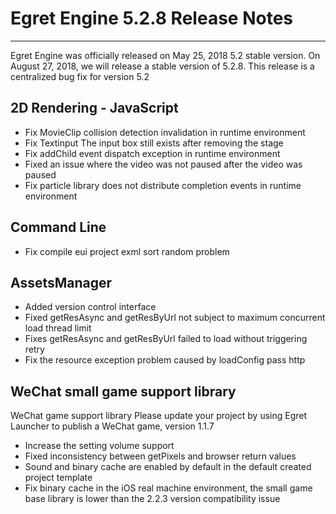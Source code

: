 # Egret Engine 5.2.8 Release Notes


---


Egret Engine was officially released on May 25, 2018 5.2 stable version. On August 27, 2018, we will release a stable version of 5.2.8. This release is a centralized bug fix for version 5.2


## 2D Rendering - JavaScript

* Fix MovieClip collision detection invalidation in runtime environment
* Fix Textinput The input box still exists after removing the stage
* Fix addChild event dispatch exception in runtime environment
* Fixed an issue where the video was not paused after the video was paused
* Fix particle library does not distribute completion events in runtime environment

## Command Line

* Fix compile eui project exml sort random problem

## AssetsManager

* Added version control interface
* Fixed getResAsync and getResByUrl not subject to maximum concurrent load thread limit
* Fixes getResAsync and getResByUrl failed to load without triggering retry
* Fix the resource exception problem caused by loadConfig pass http

## WeChat small game support library

WeChat game support library Please update your project by using Egret Launcher to publish a WeChat game, version 1.1.7

* Increase the setting volume support
* Fixed inconsistency between getPixels and browser return values
* Sound and binary cache are enabled by default in the default created project template
* Fix binary cache in the iOS real machine environment, the small game base library is lower than the 2.2.3 version compatibility issue